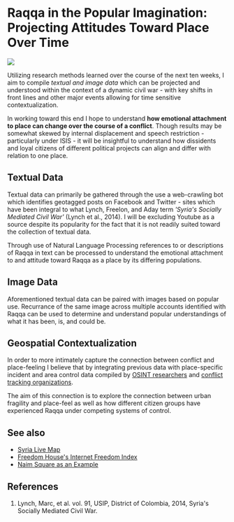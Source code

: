 # Raqqa in the Popular Imagination: Projecting Attitudes Toward Place Over Time
![](https://globalnews.ca/wp-content/uploads/2019/10/raqqa.png)

Utilizing research methods learned over the course of the next ten weeks, I aim to compile *textual and image data* which can be projected and understood within the context of a dynamic civil war - with key shifts in front lines and other major events allowing for time sensitive contextualization.

In working toward this end I hope to understand **how emotional attachment to place can change over the course of a conflict**. Though results may be somewhat skewed by internal displacement and speech restriction - particularly under ISIS - it will be insightful to understand how dissidents and loyal citizens of different political projects can align and differ with relation to one place.


## Textual Data

Textual data can primarily be gathered through the use a web-crawling bot which identifies geotagged posts on Facebook and Twitter - sites which have been integral to what Lynch, Freelon, and Aday term *'Syria's Socially Mediated Civil War'* (Lynch et al., 2014). I will be excluding Youtube as a source despite its popularity for the fact that it is not readily suited toward the collection of textual data.

Through use of Natural Language Processing references to or descriptions of Raqqa in text can be processed to understand the emotional attachment to and attitude toward Raqqa as a place by its differing populations.

## Image Data

Aforementioned textual data can be paired with images based on popular use. Recurrance of the same image across multiple accounts identified with Raqqa can be used to determine and understand popular understandings of what it has been, is, and could be.

## Geospatial Contextualization

In order to more intimately capture the connection between conflict and place-feeling I believe that by integrating previous data with place-specific incident and area control data compiled by [OSINT researchers](https://www.bellingcat.com/tag/syria/) and [conflict tracking organizations](https://www.cartercenter.org/peace/conflict_resolution/syria-conflict-resolution.html#reports).

The aim of this connection is to explore the connection between urban fragility and place-feel as well as how different citizen groups have experienced Raqqa under competing systems of control.

## See also
- [Syria Live Map](https://syria.liveuamap.com/)
- [Freedom House's Internet Freedom Index](https://freedomhouse.org/country/syria/freedom-net/2019)
- [Naim Square as an Example](https://www.youtube.com/watch?v=7YiuMnPyauw&ab_channel=ForbesBreakingNews)

## References
1. Lynch, Marc, et al. vol. 91, USIP, District of Colombia, 2014, Syria's Socially Mediated Civil War. 